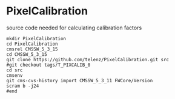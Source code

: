 PixelCalibration
================

source code needed for calculating calibration factors

	mkdir PixelCalibration
	cd PixelCalibration
	cmsrel CMSSW_5_3_15
	cd CMSSW_5_3_15
	git clone https://github.com/telenz/PixelCalibration.git src
	#git checkout tags/T_PIXCALIB_0
	cd src
	cmsenv
	git cms-cvs-history import CMSSW_5_3_11 FWCore/Version
	scram b -j24
	#end